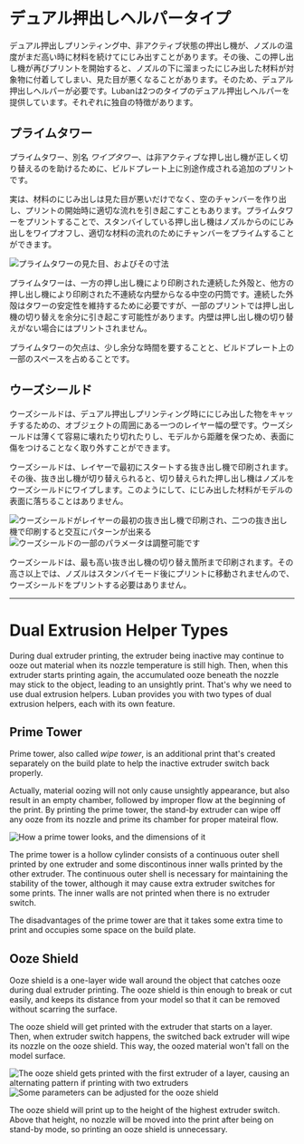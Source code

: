 デュアル押出しヘルパータイプ
======
デュアル押出しプリンティング中、非アクティブ状態の押出し機が、ノズルの温度がまだ高い時に材料を続けてにじみ出すことがあります。その後、この押し出し機が再びプリントを開始すると、ノズルの下に溜まったにじみ出した材料が対象物に付着してしまい、見た目が悪くなることがあります。そのため、デュアル押出しヘルパーが必要です。Lubanは2つのタイプのデュアル押出しヘルパーを提供しています。それぞれに独自の特徴があります。

プライムタワー
----

プライムタワー、別名 *ワイプタワー*、は非アクティブな押し出し機が正しく切り替えるのを助けるために、ビルドプレート上に別途作成される追加のプリントです。

実は、材料のにじみ出しは見た目が悪いだけでなく、空のチャンバーを作り出し、プリントの開始時に適切な流れを引き起こすこともあります。プライムタワーをプリントすることで、スタンバイしている押し出し機はノズルからのにじみ出しをワイプオフし、適切な材料の流れのためにチャンバーをプライムすることができます。

![プライムタワーの見た目、およびその寸法](../images/prime_tower.svg)

プライムタワーは、一方の押し出し機により印刷された連続した外殻と、他方の押し出し機により印刷された不連続な内壁からなる中空の円筒です。連続した外殻はタワーの安定性を維持するために必要ですが、一部のプリントでは押し出し機の切り替えを余分に引き起こす可能性があります。内壁は押し出し機の切り替えがない場合にはプリントされません。

プライムタワーの欠点は、少し余分な時間を要することと、ビルドプレート上の一部のスペースを占めることです。

ウーズシールド
----
ウーズシールドは、デュアル押出しプリンティング時ににじみ出した物をキャッチするための、オブジェクトの周囲にある一つのレイヤー幅の壁です。ウーズシールドは薄くて容易に壊れたり切れたりし、モデルから距離を保つため、表面に傷をつけることなく取り外すことができます。

ウーズシールドは、レイヤーで最初にスタートする抜き出し機で印刷されます。その後、抜き出し機が切り替えられると、切り替えられた押し出し機はノズルをウーズシールドにワイプします。このようにして、にじみ出した材料がモデルの表面に落ちることはありません。

![ウーズシールドがレイヤーの最初の抜き出し機で印刷され、二つの抜き出し機で印刷すると交互にパターンが出来る](../images/ooze_shield.png)
![ウーズシールドの一部のパラメータは調整可能です](../images/ooze_shield.svg)

ウーズシールドは、最も高い抜き出し機の切り替え箇所まで印刷されます。その高さ以上では、ノズルはスタンバイモード後にプリントに移動されませんので、ウーズシールドをプリントする必要はありません。

---

Dual Extrusion Helper Types
====
During dual extruder printing, the extruder being inactive may continue to ooze out material when its nozzle temperature is still high. Then, when this extruder starts printing again, the accumulated ooze beneath the nozzle may stick to the object, leading to an unsightly print. That's why we need to use dual extrusion helpers. Luban provides you with two types of dual extrusion helpers, each with its own feature. 

Prime Tower
----

Prime tower, also called *wipe tower*, is an additional print that's created separately on the build plate to help the inactive extruder switch back properly.

Actually, material oozing will not only cause unsightly appearance, but also result in an empty chamber, followed by improper flow at the beginning of the print. By printing the prime tower, the stand-by extruder can wipe off any ooze from its nozzle and prime its chamber for proper mateiral flow.

![How a prime tower looks, and the dimensions of it](../images/prime_tower.svg)

The prime tower is a hollow cylinder consists of a continuous outer shell printed by one extruder and some discontinous inner walls printed by the other extruder. The continuous outer shell is necessary for maintaining the stability of the tower, although it may cause extra extruder switches for some prints. The inner walls are not printed when there is no extruder switch.

The disadvantages of the prime tower are that it takes some extra time to print and occupies some space on the build plate.

Ooze Shield
----
Ooze shield is a one-layer wide wall around the object that catches ooze during dual extruder printing. The ooze shield is thin enough to break or cut easily, and keeps its distance from your model so that it can be removed without scarring the surface.

The ooze shield will get printed with the extruder that starts on a layer. Then, when extruder switch happens, the switched back extruder will wipe its nozzle on the ooze shield. This way, the oozed material won't fall on the model surface.

![The ooze shield gets printed with the first extruder of a layer, causing an alternating pattern if printing with two extruders](../images/ooze_shield.png)
![Some parameters can be adjusted for the ooze shield](../images/ooze_shield.svg)

The ooze shield will print up to the height of the highest extruder switch. Above that height, no nozzle will be moved into the print after being on stand-by mode, so printing an ooze shield is unnecessary. 
